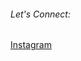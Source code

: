 <h6>
  Let's Connect:
</h6>
  <a href="https://www.instagram.com/jhncrlldsm/">
    Instagram
  </a>
